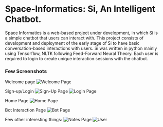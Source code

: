 # Space-Informatics: Si, An Intelligent Chatbot.
Space Informatics is a web-based project under development, in which Si is a simple chatbot that users can interact with.
This project consists of development and deployment of the early stage of Si to have basic conversation-based interactions with users.
Si was written in python mainly using Tensorflow, NLTK following Feed-Forward Neural Theory.
Each user is required to login to create unique interaction sessions with the chatbot.

### Few Screenshots
Welcome page
![Welcome Page](https://github.com/Ash-Smithy/Space-Informatics-Si/assets/80884527/a2bc3c08-37ef-4c23-bef8-59bfa0b14622)

Sign-up/Login
![Sign-Up Page](https://github.com/Ash-Smithy/Space-Informatics-Si/assets/80884527/669ab76f-8051-46f4-95fd-ff09d6981292)
![Login Page](https://github.com/Ash-Smithy/Space-Informatics-Si/assets/80884527/1ac466b6-2904-48c5-9250-52beffa392ca)

Home Page
![Home Page](https://github.com/Ash-Smithy/Space-Informatics-Si/assets/80884527/b9405252-ab61-43fd-a581-a26e2cd648f1)

Bot Interaction Page
![Bot Page](https://github.com/Ash-Smithy/Space-Informatics-Si/assets/80884527/5c9ed707-6885-4f01-9979-3f259774f145)

Few other interesting things: 
![Notes Page](https://github.com/Ash-Smithy/Space-Informatics-Si/assets/80884527/8635ba1a-d9a7-40be-9657-fc472cb0b20a)
![User](https://github.com/Ash-Smithy/Space-Informatics-Si/assets/80884527/f465494e-2864-4f31-88e4-32c56e5d1c9f)
